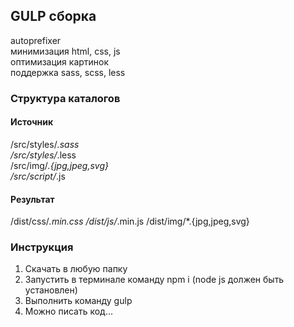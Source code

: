 ## GULP сборка
autoprefixer  
минимизация html, css, js  
оптимизация картинок  
поддержка sass, scss, less  

### Структура каталогов
#### Источник
\/src\/styles\/*.sass  
\/src\/styles\/*.less  
\/src\/img\/*.{jpg,jpeg,svg}  
\/src\/script\/*.js  
#### Результат
\/dist\/css\/*.min.css
\/dist\/js\/*.min.js
\/dist\/img\/*.{jpg,jpeg,svg}



### Инструкция
1. Скачать в любую папку  
2. Запустить в терминале команду npm i (node js должен быть установлен)  
3. Выполнить команду gulp  
4. Можно писать код...  